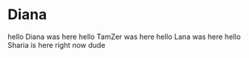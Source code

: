 # Diana
hello Diana was here 
hello TamZer was here
hello Lana was here
hello Sharia is here right now dude
